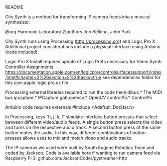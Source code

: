 README

City Synth is a method for transforming IP camera feeds into a musical synthesizer.

@org Harmonic Laboratory
@authors Jon Bellona, John Park

City Synth runs using Processing (http://processing.org) and Logic Pro X. 
Additional project considerations include a physical interface using Arduino (code included).

Logic Pro X
Install requires update of Logic Prefs necessary for Video Synth Controller Assignments
https://documentation.apple.com/en/logicpro/controlsurfacessupport/index.html#chapter=2%26section=5%26tasks=true
	see dependencies folder for this com.apple.logic.pro.cs file 

Processing external libraries required to run the code
themidibus.*		The MIDI bus
ipcapture.*		IPCapture
gab.opencv.* 	OpenCV
controlP5.*		ControlP5

Arduino code requires externals
#include <Adafruit_DotStar.h>


In Processing, keys “h, j, k, l” simulate interface button presses that select between different video/audio feeds.
A single button press selects the video and turns on the respective audio track. A second button press of the same button mutes the audio. In this way, different combinations of button presses allows uses to mix and match video and audio tracks.

The IP cameras we used were built by South Eugene Robotics Team and coded by Jackson. Code is available here if wanting to run camera feed via Raspberry Pi 3.
github.com/JacksonCoder/pystreamer-http